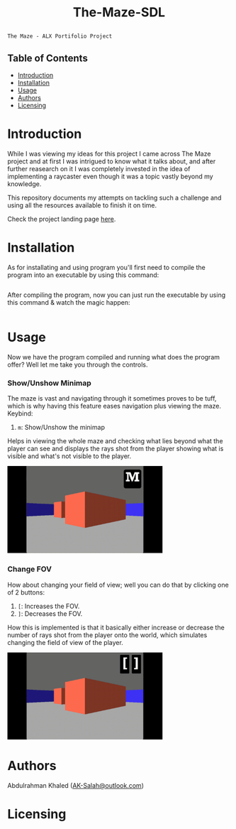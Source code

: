 # <p align='center'>The-Maze-SDL</p>

    The Maze - ALX Portifolio Project

## Table of Contents
- [Introduction](#introduction)
- [Installation](#installation)
- [Usage](#usage)
- [Authors](#authors)
- [Licensing](#licensing)

# Introduction
While I was viewing my ideas for this project I came across The Maze project and at first I was intrigued to know what it talks about, and after further reasearch on it I was completely invested in the idea of implementing a raycaster even though it was a topic vastly beyond my knowledge.

This repository documents my attempts on tackling such a challenge and using all the resources available to finish it on time.

Check the project landing page [here](https://bebo-k-s.github.io/).

# Installation
As for installating and using program you'll first need to compile the program into an executable by using this command:

```
```

After compiling the program, now you can just run the executable by using this command & watch the magic happen:

```
```

# Usage
Now we have the program compiled and running what does the program offer? Well let me take you through the controls.

### Show/Unshow Minimap
The maze is vast and navigating through it sometimes proves to be tuff, which is why having this feature eases navigation plus viewing the maze. Keybind:

1. `m`: Show/Unshow the minimap

Helps in viewing the whole maze and checking what lies beyond what the player can see and displays the rays shot from the player showing what is visible and what's not visible to the player. 

<img src="imgs/Keybinds - M.gif" alt="Show/Unshow Minimap" width="350">

### Change FOV
How about changing your field of view; well you can do that by clicking one of 2 buttons:

1. `[`: Increases the FOV.
2. `]`: Decreases the FOV.

How this is implemented is that it basically either increase or decrease the number of rays shot from the player onto the world, which simulates changing the field of view of the player.

<img src="imgs/Keybinds - [ ].gif" alt="Change Field of View" width="350">

<br>

# Authors
Abdulrahman Khaled (AK-Salah@outlook.com)

# Licensing
